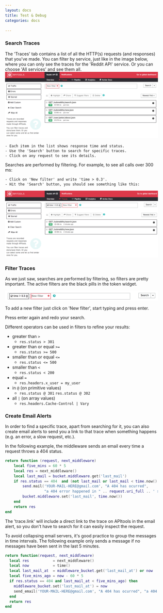 ```yaml
---
layout: docs
title: Test & Debug
categories: docs

---
```


### Search Traces

The 'Traces' tab contains a list of all the HTTP(s) requests (and responses) that you've made. You can filter by service, just like in the image below, where you can only see the traces for the 'Reddit API' service. Or you can choose 'All services' and see them all.
![traces](/images/test-debug-traces.png)

    - Each item in the list shows response time and status.
    - Use the 'Search' button to search for specific traces.
    - Click on any request to see its details.

Searches are performed by filtering. For example, to see all calls over 300 ms:

    - Click on 'New filter' and write 'time > 0.3'.
    - Hit the 'Search' button, you should see something like this:

![filtered traces](/images/test-debug-filtered-traces.png)

### Filter Traces

As we just saw, searches are performed by filtering, so filters are pretty important. The active filters are the black pills in the token widget.

![api-spec](/images/test-debug-filters.png)

To add a new filter just click on 'New filter', start typing and press enter.

Press enter again and redo your search.

Different operators can be used in filters to refine your results:

* greater than `>`
  * `res.status > 301`
* greater than or equal `>=`
  * `res.status >= 500`
* smaller than or equal `<=`
  * `res.status <= 500`
* smaller than `<`
  * `res.status < 200`
* equal `=`
  * `res.headers.x_user = my_user`
* in `@` (on primitive values)
  * `res.status @ 301` `res.status @ 302`
* all `|` (on array values)
  * `res.headers.Cache-Control | Vary`

### Create Email Alerts

In order to find a specific trace, apart from searching for it, you can also create email alerts to send you a link to that trace when something happens (e.g. an error, a slow request, etc.).

In the following example, the middleware sends an email every time a request throws a 404 status.

``` lua
return function (request, next_middleware)
    local five_mins = 60 * 5
    local res = next_middleware()
    local last_mail = bucket.middleware.get('last_mail')
    if res.status == 404  and (not last_mail or last_mail < time.now() - five_mins) then
        send.mail('YOUR-MAIL-HERE@gmail.com', "A 404 has ocurred",
                  "a 404 error happened in " .. request.uri_full .. ' see full trace: ' .. trace.link)
        bucket.middleware.set('last_mail', time.now())
    end
    return res
end

```
The 'trace.link' will include a direct link to the trace on APItools in the email alert, so you don't have to search for it can easily inspect the request.

To avoid collapsing email servers, it's good practice to group the messages in time intervals. The following example only sends a message if no messages have been sent in the last 5 minutes.


``` lua
return function(request, next_middleware)
  local res           = next_middleware()
  local now           = time()
  local last_mail_at  = middleware_bucket.get('last_mail_at') or now
  local five_mins_ago = now - 60 * 5
  if res.status == 404 and last_mail_at < five_mins_ago) then
    middleware_bucket.set('last_mail_at') = now
    send_email('YOUR-MAIL-HERE@gmail.com', "A 404 has ocurred", "a 404 error happened in \n" .. inspect(request) .. "\n" .. inspect(res))
  end
  return res
end
```
